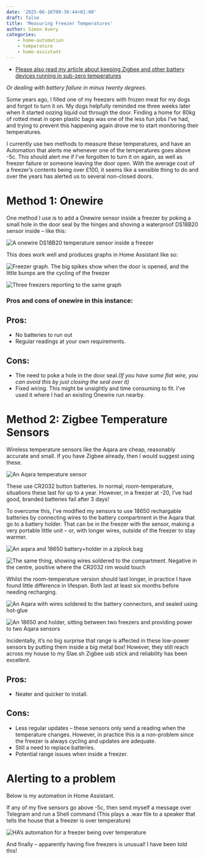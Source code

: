 ```yaml
---
date: '2025-06-16T09:30:44+01:00'
draft: false
title: 'Measuring Freezer Temperatures'
author: Simon Avery
categories:
    - home-automation    
    - temperature
    - home-assistant
---
```


* [Please also read my article about keeping Zigbee and other battery devices running in sub-zero temperatures](/home-automation/zigbee-sensors-in-the-cold/)

*Or dealing with battery failure in minus twenty degrees.*

Some years ago, I filled one of my freezers with frozen meat for my dogs and forgot to turn it on. My dogs helpfully reminded me three weeks later when it started oozing liquid out through the door. Finding a home for 80kg of rotted meat in open plastic bags was one of the less fun jobs I’ve had, and trying to prevent this happening again drove me to start monitoring their temperatures.

I currently use two methods to measure these temperatures, and have an Automation that alerts me whenever one of the temperatures goes above -5c. This should alert me if I’ve forgotten to turn it on again, as well as freezer failure or someone leaving the door open. With the average cost of a freezer’s contents being over £100, it seems like a sensible thing to do and over the years has alerted us to several non-closed doors.

# Method 1: Onewire

One method I use is to add a Onewire sensor inside a freezer by poking a small hole in the door seal by the hinges and shoving a waterproof DS18B20 sensor inside – like this:

![A onewire DS18B20 temperature sensor inside a freezer](1.jpg)

This does work well and produces graphs in Home Assistant like so:

![Freezer graph. The big spikes show when the door is opened, and the little bumps are the cycling of the freezer](2.png)

![Three freezers reporting to the same graph](9.jpg)

### Pros and cons of onewire in this instance:

## Pros:

* No batteries to run out
* Regular readings at your own requirements.

## Cons:

* The need to poke a hole in the door seal.*(If you have some flat wire, you can avoid this by just closing the seal over it)*
* Fixed wiring. This might be unsightly and time consuming to fit. I’ve used it where I had an existing Onewire run nearby.

# Method 2: Zigbee Temperature Sensors

Wireless temperature sensors like the Aqara are cheap, reasonably accurate and small. If you have Zigbee already, then I would suggest using these.

![An Aqara temperature sensor](3.png)

These use CR2032 button batteries. In normal, room-temperature, situations these last for up to a year. However, in a freezer at -20, I’ve had good, branded batteries fail after 3 days!

To overcome this, I’ve modified my sensors to use 18650 rechargable batteries by connecting wires to the battery compartment in the Aqara that go to a battery holder. That can be in the freezer with the sensor, making a very portable little unit – or, with longer wires, outside of the freezer to stay warmer.

![An aqara and 18650 battery+holder in a ziplock bag](4.png)

![The same thing, showing wires soldered to the compartment. Negative in the centre, positive where the CR2032 rim would touch](5.png)

Whilst the room-temperature version should last longer, in practice I have found little difference in lifespan. Both last at least six months before needing recharging.

![An Aqara with wires soldered to the battery connectors, and sealed using hot-glue](6.png)

![An 18650 and holder, sitting between two freezers and providing power to two Aqara sensors](7.png)

Incidentally, it’s no big surprise that range is affected in these low-power sensors by putting them inside a big metal box! However, they still reach across my house to my Slae.sh Zigbee usb stick and reliability has been excellent.

## Pros:

* Neater and quicker to install.

## Cons:

* Less regular updates – these sensors only send a reading when the temperature changes. However, in practice this is a non-problem since the freezer is always cycling and updates are adequate.
* Still a need to replace batteries.
* Potential range issues when inside a freezer.

# Alerting to a problem

Below is my automation in Home Assistant.

If any of my five sensors go above -5c, then send myself a message over Telegram and run a Shell command (This plays a .wav file to a speaker that tells the house that a freezer is over temperature)

![HA’s automation for a freezer being over temperature](8.png)

And finally – apparently having five freezers is unusual! I have been told this!


